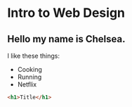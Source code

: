 # Intro to Web Design

## Hello my name is Chelsea.
I like these things:
- Cooking
- Running
- Netflix

```HTML
<h1>Title</h1>

```
